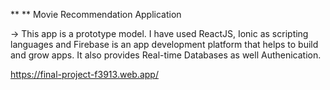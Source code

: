 ** ** Movie Recommendation Application

-> This app is a prototype model. I have used ReactJS, Ionic as scripting languages and Firebase is an app development platform that helps to build and grow apps. It also provides Real-time Databases as well Authenication.

https://final-project-f3913.web.app/
